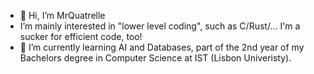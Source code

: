 - 👋 Hi, I’m MrQuatrelle
-   I’m mainly interested in "lower level coding", such as C/Rust/... I'm a sucker for efficient code, too!
- 🌱 I’m currently learning AI and Databases, part of the 2nd year of my Bachelors degree in Computer Science at IST (Lisbon Univeristy).

<!---
MrQuatrelle/MrQuatrelle is a ✨ special ✨ repository because its `README.md` (this file) appears on your GitHub profile.
You can click the Preview link to take a look at your changes.
--->
